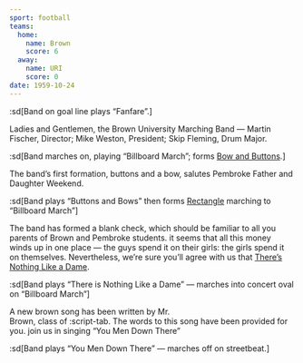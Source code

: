 ```yaml
---
sport: football
teams:
  home:
    name: Brown
    score: 6
  away:
    name: URI
    score: 0
date: 1959-10-24
---
```


:sd[Band on goal line plays “Fanfare”.]

Ladies and Gentlemen, the Brown University Marching Band — Martin Fischer, Director; Mike Weston, President; Skip Fleming, Drum Major.

:sd[Band marches on, playing “Billboard March”; forms <u>Bow and Buttons</u>.]

The band’s first formation, buttons and a bow, salutes Pembroke Father and Daughter Weekend.

:sd[Band plays “Buttons and Bows” then forms <u>Rectangle</u> marching to “Billboard March”]

The band has formed a blank check, which should be familiar to all you parents of Brown and Pembroke students. it seems that all this money winds up in one place — the guys spend it on their girls: the girls spend it on themselves. Nevertheless, we’re sure you’ll agree with us that <u>There’s Nothing Like a Dame</u>.

:sd[Band plays “There is Nothing Like a Dame” — marches into concert oval on “Billboard March”]

A new brown song has been written by Mr.\
Brown, class of :script-tab. The words to this song have been provided for you. join us in singing “You Men Down There”

:sd[Band plays “You Men Down There” — marches off on streetbeat.]
